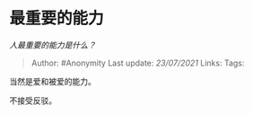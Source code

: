 # 最重要的能力
*人最重要的能力是什么？*

> Author: #Anonymity
> Last update: *23/07/2021*
> Links:
> Tags:

当然是爱和被爱的能力。

不接受反驳。

